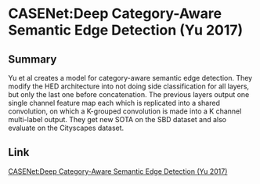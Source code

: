 # CASENet:Deep Category-Aware Semantic Edge Detection (Yu 2017)
## Summary
Yu et al creates a model for category-aware semantic edge detection. They modify the HED architecture into not doing side classification for all layers, but only the last one before concatenation. The previous layers output one single channel feature map each which is replicated into a shared convolution, on which a K-grouped convolution is made into a K channel multi-label output. They get new SOTA on the SBD dataset and also evaluate on the Cityscapes dataset.
## Link
[CASENet:Deep Category-Aware Semantic Edge Detection (Yu 2017)](https://arxiv.org/abs/1705.09759)
